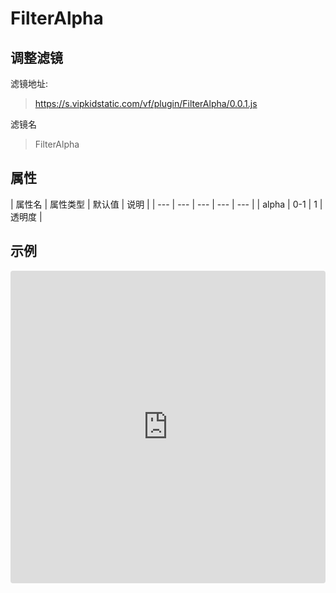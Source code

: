 # FilterAlpha

## 调整滤镜
滤镜地址:
> https://s.vipkidstatic.com/vf/plugin/FilterAlpha/0.0.1.js

滤镜名
> FilterAlpha 

## 属性

| 属性名 | 属性类型 | 默认值 | 说明 |
| --- | --- | --- | --- | --- |
| alpha | 0-1 | 1 | 透明度 |


## 示例

<iframe
     src="https://codesandbox.io/embed/filteralpha-tx9k0?fontsize=14&hidenavigation=1&module=%2Fsrc%2Fcomponents.ts&theme=dark"
     style="width:100%; height:500px; border:0; border-radius: 4px; overflow:hidden;"
     title="filteralpha"
     allow="accelerometer; ambient-light-sensor; camera; encrypted-media; geolocation; gyroscope; hid; microphone; midi; payment; usb; vr"
     sandbox="allow-forms allow-modals allow-popups allow-presentation allow-same-origin allow-scripts"
   ></iframe>